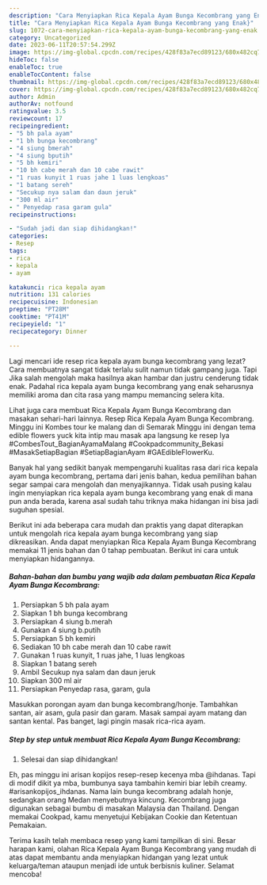 ```yaml
---
description: "Cara Menyiapkan Rica Kepala Ayam Bunga Kecombrang yang Enak}"
title: "Cara Menyiapkan Rica Kepala Ayam Bunga Kecombrang yang Enak}"
slug: 1072-cara-menyiapkan-rica-kepala-ayam-bunga-kecombrang-yang-enak
category: Uncategorized
date: 2023-06-11T20:57:54.299Z
image: https://img-global.cpcdn.com/recipes/428f83a7ecd89123/680x482cq70/rica-kepala-ayam-bunga-kecombrang-foto-resep-utama.jpg
hideToc: false
enableToc: true
enableTocContent: false
thumbnail: https://img-global.cpcdn.com/recipes/428f83a7ecd89123/680x482cq70/rica-kepala-ayam-bunga-kecombrang-foto-resep-utama.jpg
cover: https://img-global.cpcdn.com/recipes/428f83a7ecd89123/680x482cq70/rica-kepala-ayam-bunga-kecombrang-foto-resep-utama.jpg
author: Admin
authorAv: notfound
ratingvalue: 3.5
reviewcount: 17
recipeingredient:
- "5 bh pala ayam"
- "1 bh bunga kecombrang"
- "4 siung bmerah"
- "4 siung bputih"
- "5 bh kemiri"
- "10 bh cabe merah dan 10 cabe rawit"
- "1 ruas kunyit 1 ruas jahe 1 luas lengkoas"
- "1 batang sereh"
- "Secukup nya salam dan daun jeruk"
- "300 ml air"
- " Penyedap rasa garam gula"
recipeinstructions:

- "Sudah jadi dan siap dihidangkan!"
categories:
- Resep
tags:
- rica
- kepala
- ayam

katakunci: rica kepala ayam 
nutrition: 131 calories
recipecuisine: Indonesian
preptime: "PT28M"
cooktime: "PT41M"
recipeyield: "1"
recipecategory: Dinner

---
```



Lagi mencari ide resep rica kepala ayam bunga kecombrang yang lezat? Cara membuatnya sangat tidak terlalu sulit namun tidak gampang juga. Tapi Jika salah mengolah maka hasilnya akan hambar dan justru cenderung tidak enak. Padahal rica kepala ayam bunga kecombrang yang enak seharusnya memiliki aroma dan cita rasa yang mampu memancing selera kita.


Lihat juga cara membuat Rica Kepala Ayam Bunga Kecombrang dan masakan sehari-hari lainnya. Resep Rica Kepala Ayam Bunga Kecombrang. Minggu ini Kombes tour ke malang dan di Semarak Minggu ini dengan tema edible flowers yuck kita intip mau masak apa langsung ke resep Iya #CombesTout_BagianAyamaMalang #Cookpadcommunity_Bekasi #MasakSetiapBagian #SetiapBagianAyam #GAEdibleFlowerKu.

Banyak hal yang sedikit banyak mempengaruhi kualitas rasa dari rica kepala ayam bunga kecombrang, pertama dari jenis bahan, kedua pemilihan bahan segar sampai cara mengolah dan menyajikannya. Tidak usah pusing kalau ingin menyiapkan rica kepala ayam bunga kecombrang yang enak di mana pun anda berada, karena asal sudah tahu triknya maka hidangan ini bisa jadi suguhan spesial.


Berikut ini ada beberapa cara mudah dan praktis yang dapat diterapkan untuk mengolah rica kepala ayam bunga kecombrang yang siap dikreasikan. Anda dapat menyiapkan Rica Kepala Ayam Bunga Kecombrang memakai 11 jenis bahan dan 0 tahap pembuatan. Berikut ini cara untuk menyiapkan hidangannya.

<!--inarticleads1-->

##### Bahan-bahan dan bumbu yang wajib ada dalam pembuatan Rica Kepala Ayam Bunga Kecombrang:

1. Persiapkan 5 bh pala ayam
1. Siapkan 1 bh bunga kecombrang
1. Persiapkan 4 siung b.merah
1. Gunakan 4 siung b.putih
1. Persiapkan 5 bh kemiri
1. Sediakan 10 bh cabe merah dan 10 cabe rawit
1. Gunakan 1 ruas kunyit, 1 ruas jahe, 1 luas lengkoas
1. Siapkan 1 batang sereh
1. Ambil Secukup nya salam dan daun jeruk
1. Siapkan 300 ml air
1. Persiapkan  Penyedap rasa, garam, gula


Masukkan porongan ayam dan bunga kecombrang/honje. Tambahkan santan, air asam, gula pasir dan garam. Masak sampai ayam matang dan santan kental. Pas banget, lagi pingin masak rica-rica ayam. 

<!--inarticleads2-->

##### Step by step untuk membuat Rica Kepala Ayam Bunga Kecombrang:


1. Selesai dan siap dihidangkan!

Eh, pas minggu ini arisan kopijos resep-resep kecenya mba @ihdanas. Tapi di modif dikit ya mba, bumbunya saya tambahin kemiri biar lebih creamy. #arisankopijos_ihdanas. Nama lain bunga kecombrang adalah honje, sedangkan orang Medan menyebutnya kincung. Kecombrang juga digunakan sebagai bumbu di masakan Malaysia dan Thailand. Dengan memakai Cookpad, kamu menyetujui Kebijakan Cookie dan Ketentuan Pemakaian. 

Terima kasih telah membaca resep yang kami tampilkan di sini. Besar harapan kami, olahan Rica Kepala Ayam Bunga Kecombrang yang mudah di atas dapat membantu anda menyiapkan hidangan yang lezat untuk keluarga/teman ataupun menjadi ide untuk berbisnis kuliner. Selamat mencoba!
